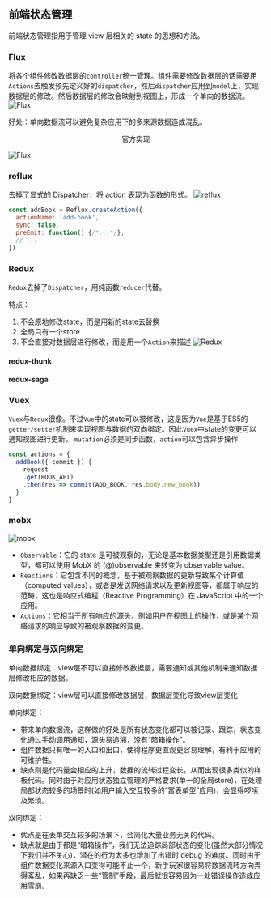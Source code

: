 ## 前端状态管理

前端状态管理指用于管理 view 层相关的 state 的思想和方法。

### Flux

将各个组件修改数据层的`controller`统一管理。组件需要修改数据层的话需要用`Actions`去触发预先定义好的`dispatcher`，然后`dispatcher`应用到`model`上，实现数据层的修改。然后数据层的修改会映射到视图上，形成一个单向的数据流。
![Flux](https://www.w3cplus.com/sites/default/files/blogs/2017/1708/state-4.png)

好处：单向数据流可以避免复杂应用下的多来源数据造成混乱。

<center>官方实现</center>

![Flux](https://www.w3cplus.com/sites/default/files/blogs/2017/1708/state-5.png)

### reflux
去掉了显式的 Dispatcher，将 action 表现为函数的形式。
![reflux](https://www.w3cplus.com/sites/default/files/blogs/2017/1708/state-6.png)
```javascript
const addBook = Reflux.createAction({ 
  actionName: 'add-book', 
  sync: false, 
  preEmit: function() {/*...*/}, 
  // ... 
})
```
### Redux
`Redux`去掉了`Dispatcher`，用纯函数`reducer`代替。

特点：
1. 不会原地修改state，而是用新的state去替换
2. 全局只有一个store
3. 不会直接对数据层进行修改，而是用一个`Action`来描述 
![Redux](https://www.w3cplus.com/sites/default/files/blogs/2017/1708/state-7.png)
#### redux-thunk

#### redux-saga

### Vuex
`Vuex`与`Redux`很像。不过`Vue`中的state可以被修改，这是因为`Vue`是基于ES5的`getter/setter`机制来实现视图与数据的双向绑定。因此`Vuex`中state的变更可以通知视图进行更新。
`mutation`必须是同步函数，`action`可以包含异步操作
```javascript
const actions = { 
  addBook({ commit }) { 
    request
    .get(BOOK_API)
    .then(res => commit(ADD_BOOK, res.body.new_book)) 
  } 
}
```
### mobx
![mobx](https://www.w3cplus.com/sites/default/files/blogs/2017/1708/state-9.png)

+ `Observable`：它的 state 是可被观察的，无论是基本数据类型还是引用数据类型，都可以使用 MobX 的 (@)observable 来转变为 observable value。
+ `Reactions`：它包含不同的概念，基于被观察数据的更新导致某个计算值（computed values），或者是发送网络请求以及更新视图等，都属于响应的范畴，这也是响应式编程（Reactive Programming）在 JavaScript 中的一个应用。
+ `Actions`：它相当于所有响应的源头，例如用户在视图上的操作，或是某个网络请求的响应导致的被观察数据的变更。

### 单向绑定与双向绑定
单向数据绑定：view层不可以直接修改数据层，需要通知或其他机制来通知数据层修改相应的数据。

双向数据绑定：view层可以直接修改数据层，数据层变化导致view层变化

单向绑定：
+ 带来单向数据流，这样做的好处是所有状态变化都可以被记录、跟踪，状态变化通过手动调用通知，源头易追溯，没有“暗箱操作”。
+ 组件数据只有唯一的入口和出口，使得程序更直观更容易理解，有利于应用的可维护性。
+ 缺点则是代码量会相应的上升，数据的流转过程变长，从而出现很多类似的样板代码。同时由于对应用状态独立管理的严格要求(单一的全局store)，在处理局部状态较多的场景时(如用户输入交互较多的“富表单型”应用)，会显得啰嗦及繁琐。

双向绑定：
+ 优点是在表单交互较多的场景下，会简化大量业务无关的代码。
+ 缺点就是由于都是“暗箱操作”，我们无法追踪局部状态的变化(虽然大部分情况下我们并不关心)，潜在的行为太多也增加了出错时 debug 的难度。同时由于组件数据变化来源入口变得可能不止一个，新手玩家很容易将数据流转方向弄得紊乱，如果再缺乏一些“管制”手段，最后就很容易因为一处错误操作造成应用雪崩。
